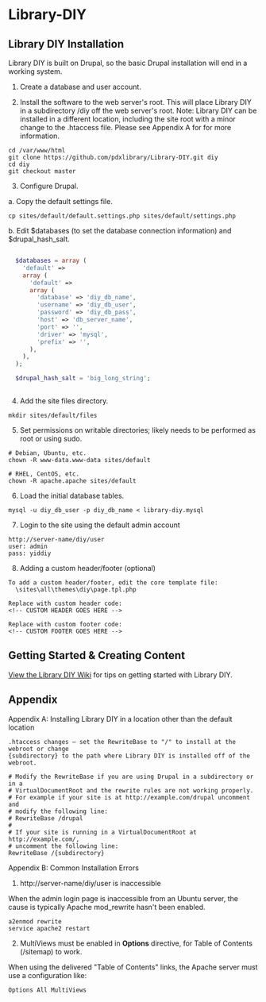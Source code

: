 Library-DIY
===========

Library DIY Installation
------------------------

Library DIY is built on Drupal, so the basic Drupal installation will end in a
working system.


1. Create a database and user account.


2. Install the software to the web server's root. This will place Library DIY in a subdirectory /diy off the web server's root. Note: Library DIY can be installed in a different location, including the site root with a minor change to the .htaccess file. Please see Appendix A for for more information.

  ```
  cd /var/www/html
  git clone https://github.com/pdxlibrary/Library-DIY.git diy
  cd diy
  git checkout master
  ```

3. Configure Drupal.

  a. Copy the default settings file.

  ```
  cp sites/default/default.settings.php sites/default/settings.php
  ```

  b. Edit $databases (to set the database connection information) and $drupal_hash_salt.
  
  ```php

    $databases = array (
      'default' => 
      array (
        'default' => 
        array (
          'database' => 'diy_db_name',
          'username' => 'diy_db_user',
          'password' => 'diy_db_pass',
          'host' => 'db_server_name',
          'port' => '',
          'driver' => 'mysql',
          'prefix' => '',
        ),
      ),
    );

    $drupal_hash_salt = 'big_long_string';
    
  ```


4. Add the site files directory.

  ```
  mkdir sites/default/files
  ```

5. Set permissions on writable directories; likely needs to be performed as root or using sudo.

  ```
  # Debian, Ubuntu, etc.
  chown -R www-data.www-data sites/default 

  # RHEL, CentOS, etc.
  chown -R apache.apache sites/default
  ```

6. Load the initial database tables.

  ```
  mysql -u diy_db_user -p diy_db_name < library-diy.mysql
  ```

7. Login to the site using the default admin account

  ```
  http://server-name/diy/user
  user: admin
  pass: yiddiy
  ```
  
8. Adding a custom header/footer (optional)
  ```
  To add a custom header/footer, edit the core template file:
    \sites\all\themes\diy\page.tpl.php
   
  Replace with custom header code:
  <!-- CUSTOM HEADER GOES HERE -->
   
  Replace with custom footer code:
  <!-- CUSTOM FOOTER GOES HERE -->
  ```


Getting Started & Creating Content
------------------------

[View the Library DIY Wiki](https://github.com/pdxlibrary/Library-DIY/wiki) for tips on getting started with Library DIY.


Appendix
------------------------

Appendix A: Installing Library DIY in a location other than the default location
  ```
  .htaccess changes – set the RewriteBase to "/" to install at the webroot or change 
  {subdirectory} to the path where Library DIY is installed off of the webroot.
  
  # Modify the RewriteBase if you are using Drupal in a subdirectory or in a
  # VirtualDocumentRoot and the rewrite rules are not working properly.
  # For example if your site is at http://example.com/drupal uncomment and
  # modify the following line:
  # RewriteBase /drupal
  #
  # If your site is running in a VirtualDocumentRoot at http://example.com/,
  # uncomment the following line:
  RewriteBase /{subdirectory}
  ```

Appendix B: Common Installation Errors

1. http://server-name/diy/user is inaccessible

  When the admin login page is inaccessible from an Ubuntu server, the cause is typically Apache mod_rewrite hasn't been enabled. 
  ```
  a2enmod rewrite
  service apache2 restart
  ```

2. MultiViews must be enabled in **Options** directive, for Table of Contents (/sitemap) to work.

  When using the delivered "Table of Contents" links, the Apache server must use a configuration like:
  ```
  Options All MultiViews
  ```
